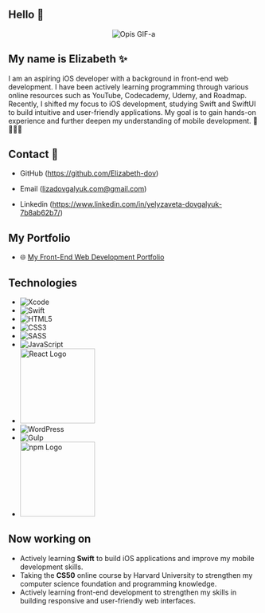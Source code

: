 ## Hello 👋

<p align="center">
  <img src="https://media.giphy.com/media/L1R1tvI9svkIWwpVYr/giphy.gif" alt="Opis GIF-a">
</p>

## My name is **Elizabeth** ✨

I am an aspiring iOS developer with a background in front-end web development. I have been actively learning programming through various online resources such as YouTube, Codecademy, Udemy, and Roadmap. Recently, I shifted my focus to iOS development, studying Swift and SwiftUI to build intuitive and user-friendly applications. My goal is to gain hands-on experience and further deepen my understanding of mobile development. 🚀👩🏼‍💻

## Contact 📩

- GitHub (https://github.com/Elizabeth-dov)
  
- Email (lizadovgalyuk.com@gmail.com)

- Linkedin (https://www.linkedin.com/in/yelyzaveta-dovgalyuk-7b8ab62b7/)



## My Portfolio 
- 🌐 [My Front-End Web Development Portfolio](https://elizabeth-dov.github.io/Project_6-my.portfolio/)



## Technologies

- ![Xcode](https://img.shields.io/badge/Xcode-147EFB?style=for-the-badge&logo=xcode&logoColor=white)
- ![Swift](https://img.shields.io/badge/Swift-F05138?style=for-the-badge&logo=swift&logoColor=white)
- ![HTML5](https://img.shields.io/badge/HTML5-E34F26?style=for-the-badge&logo=html5&logoColor=white)
- ![CSS3](https://img.shields.io/badge/CSS3-1572B6?style=for-the-badge&logo=css3&logoColor=white)
- ![SASS](https://img.shields.io/badge/SASS-CC6699?style=for-the-badge&logo=sass&logoColor=white)
- ![JavaScript](https://img.shields.io/badge/JavaScript-F7DF1E?style=for-the-badge&logo=javascript&logoColor=black)
- <img src="https://upload.wikimedia.org/wikipedia/commons/a/a7/React-icon.svg" alt="React Logo" width="150"/>
- ![WordPress](https://img.shields.io/badge/WordPress-21759B?style=for-the-badge&logo=wordpress&logoColor=white)
- ![Gulp](https://img.shields.io/badge/-Gulp-CF4647?logo=gulp&logoColor=white&style=flat)
- <img src="https://upload.wikimedia.org/wikipedia/commons/d/db/Npm-logo.svg" alt="npm Logo" width="150"/>








## Now working on

- Actively learning **Swift** to build iOS applications and improve my mobile development skills.
- Taking the **CS50** online course by Harvard University to strengthen my computer science foundation and programming knowledge. 
- Actively learning front-end development to strengthen my skills in building responsive and user-friendly web interfaces.




